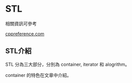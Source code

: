 # STL

相關資訊可參考

[cppreference.com](https://en.cppreference.com/w/)

## STL介紹

STL 分為三大部分，分別為 container, iterator 和 alogrithm。

container 的特色在文章中介紹。
